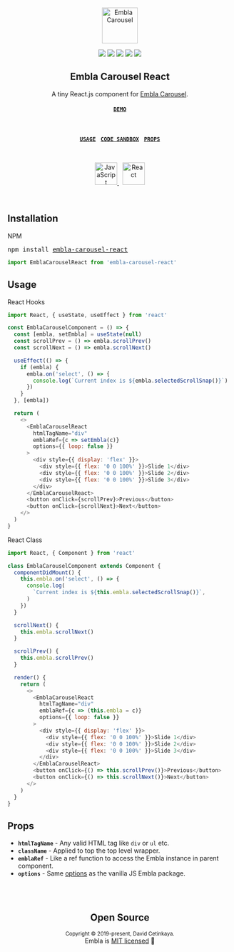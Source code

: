 <br />
<div align="center">
  <p align="center">
    <a href="https://davidcetinkaya.github.io/embla-carousel" target="_blank"><img width="80" height="80" src="https://rawgit.com/davidcetinkaya/embla-carousel/master/docs/assets/embla-logo.svg" alt="Embla Carousel">
    </a>
  </p>

  <p align="center">
    <a href="https://opensource.org/licenses/MIT" target="_blank"><img src="https://img.shields.io/badge/license-MIT-blue.svg"></a>
    <a href="https://www.npmjs.com/package/embla-carousel-react" target="_blank"><img src="https://img.shields.io/npm/v/embla-carousel-react.svg"></a>
    <a href="https://travis-ci.org/davidcetinkaya/embla-carousel-react" target="_blank"><img src="https://img.shields.io/travis/davidcetinkaya/embla-carousel-react/master.svg"></a>
    <a href="https://prettier.io" target="_blank"><img src="https://img.shields.io/badge/code_style-prettier-ff69b4.svg?style=flat"></a>
    <a href="https://www.npmjs.com/package/embla-carousel-react" target="_blank"><img src="https://img.shields.io/bundlephobia/minzip/embla-carousel-react?color=%234c1&label=gzip%20size">
    </a>
  </p>

  <strong>
    <h2 align="center">Embla Carousel React</h2>
  </strong>

  <p align="center">
    A tiny React.js component for <a href="https://github.com/davidcetinkaya/embla-carousel">Embla Carousel</a>.
  </p>

  <p align="center">
    <strong>
      <h4 align="center">
        <code> &nbsp; <a href="https://davidcetinkaya.github.io/embla-carousel">DEMO</a> &nbsp; </code>
      </h4>
    </strong>
  </p>
</div>

<br>

<p align="center">
  <strong>
    <code><a href="#usage">USAGE</a></code>
  </strong>
  &nbsp;
  <strong>
    <code><a href="https://codesandbox.io/s/znjzv">CODE SANDBOX</a></code>
  </strong>
  &nbsp;
  <strong>
    <code><a href="#props">PROPS</a></code>
  </strong>
</p>

<br>

<p align="center">
  <a href="https://github.com/davidcetinkaya/embla-carousel">
    <img src="https://rawgit.com/davidcetinkaya/embla-carousel/master/docs/assets/javascript-logo.svg" height="50" alt="JavaScript" />
  </a>
  &nbsp;
  <a href="https://github.com/davidcetinkaya/embla-carousel-react">
    <img src="https://rawgit.com/davidcetinkaya/embla-carousel/master/docs/assets/react-logo.svg" height="50" alt="React" />
  </a>
</p>

<br>

## Installation

NPM

<pre>npm install <a href="https://www.npmjs.com/package/embla-carousel-react">embla-carousel-react</a></pre>

```javascript
import EmblaCarouselReact from 'embla-carousel-react'
```

## Usage

React Hooks

```javascript
import React, { useState, useEffect } from 'react'

const EmblaCarouselComponent = () => {
  const [embla, setEmbla] = useState(null)
  const scrollPrev = () => embla.scrollPrev()
  const scrollNext = () => embla.scrollNext()

  useEffect(() => {
    if (embla) {
      embla.on('select', () => {
        console.log(`Current index is ${embla.selectedScrollSnap()}`)
      })
    }
  }, [embla])

  return (
    <>
      <EmblaCarouselReact
        htmlTagName="div"
        emblaRef={c => setEmbla(c)}
        options={{ loop: false }}
      >
        <div style={{ display: 'flex' }}>
          <div style={{ flex: '0 0 100%' }}>Slide 1</div>
          <div style={{ flex: '0 0 100%' }}>Slide 2</div>
          <div style={{ flex: '0 0 100%' }}>Slide 3</div>
        </div>
      </EmblaCarouselReact>
      <button onClick={scrollPrev}>Previous</button>
      <button onClick={scrollNext}>Next</button>
    </>
  )
}
```

React Class

```javascript
import React, { Component } from 'react'

class EmblaCarouselComponent extends Component {
  componentDidMount() {
    this.embla.on('select', () => {
      console.log(
        `Current index is ${this.embla.selectedScrollSnap()}`,
      )
    })
  }

  scrollNext() {
    this.embla.scrollNext()
  }

  scrollPrev() {
    this.embla.scrollPrev()
  }

  render() {
    return (
      <>
        <EmblaCarouselReact
          htmlTagName="div"
          emblaRef={c => (this.embla = c)}
          options={{ loop: false }}
        >
          <div style={{ display: 'flex' }}>
            <div style={{ flex: '0 0 100%' }}>Slide 1</div>
            <div style={{ flex: '0 0 100%' }}>Slide 2</div>
            <div style={{ flex: '0 0 100%' }}>Slide 3</div>
          </div>
        </EmblaCarouselReact>
        <button onClick={() => this.scrollPrev()}>Previous</button>
        <button onClick={() => this.scrollNext()}>Next</button>
      </>
    )
  }
}
```

## Props

- **`htmlTagName`** - Any valid HTML tag like `div` or `ul` etc.
- **`className`** - Applied to top the top level wrapper.
- **`emblaRef`** - Like a ref function to access the Embla instance in parent component.
- **`options`** - Same [options](https://github.com/davidcetinkaya/embla-carousel#options) as the vanilla JS Embla package.

<br>
<br>

<h2 align="center">Open Source</h2>

<p align="center">
  <sup>Copyright © 2019-present, David Cetinkaya.</sup><br>
  Embla is <a href="https://github.com/davidcetinkaya/embla-carousel-react/blob/master/LICENSE">MIT licensed</a> 💖
</p>
